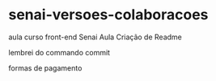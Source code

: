 # senai-versoes-colaboracoes
aula curso front-end Senai
Aula Criação de Readme

lembrei do commando commit

formas de pagamento